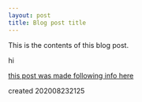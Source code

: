 ```yaml
---
layout: post
title: Blog post title
---
```

This is the contents of this blog post.

hi

[this post was made following info here](https://kalyanv.com/2018/09/12/build-a-blog-using-jekyll-and-deploy-to-github-pages-and-set-custom-domain.html)

created
202008232125